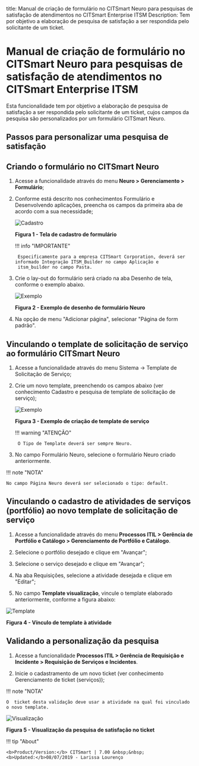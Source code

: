 title:  Manual de criação de formulário no CITSmart Neuro para pesquisas de satisfação de atendimentos no CITSmart Enterprise ITSM
Description: Tem por objetivo a elaboração de pesquisa de satisfação a ser respondida pelo solicitante de um ticket. 
# Manual de criação de formulário no CITSmart Neuro para pesquisas de satisfação de atendimentos no CITSmart Enterprise ITSM

Esta funcionalidade tem por objetivo a elaboração de pesquisa de satisfação a ser respondida pelo solicitante de um ticket, cujos 
campos da pesquisa são personalizados por um formulário CITSmart Neuro.

Passos para personalizar uma pesquisa de satisfação
------------------------------------------------------

Criando o formulário no CITSmart Neuro
------------------------------------------

1. Acesse a funcionalidade através do menu **Neuro > Gerenciamento > Formulário**;

2. Conforme está descrito nos conhecimentos Formulário e Desenvolvendo aplicações, preencha os campos da primeira aba de acordo com a
sua necessidade;

    ![Cadastro](images/form-neuro.img1.jpg)
    
    **Figura 1 - Tela de cadastro de formulário**
    
    !!! info "IMPORTANTE"
    
        Especificamente para a empresa CITSmart Corporation, deverá ser informado Integração ITSM_Builder no campo Aplicação e
        itsm_builder no campo Pasta.
        
3. Crie o lay-out do formulário será criado na aba Desenho de tela, conforme o exemplo abaixo.

    ![Exemplo](images/form-neuro.img2.jpg)
    
    **Figura 2 - Exemplo de desenho de formulário Neuro**
    
4. Na opção de menu "Adicionar página", selecionar "Página de form padrão".

Vinculando o template de solicitação de serviço ao formulário CITSmart Neuro
-------------------------------------------------------------------------------

1. Acesse a funcionalidade através do menu Sistema → Template de Solicitação de Serviço;

2. Crie um novo template, preenchendo os campos abaixo (ver conhecimento 
Cadastro e pesquisa de template de solicitação de serviço);

    ![Exemplo](images/form-neuro.img3.jpg)
    
    **Figura 3 - Exemplo de criação de template de serviço**
    
    !!! warning "ATENÇÃO"
    
        O Tipo de Template deverá ser sempre Neuro.
        
3. No campo Formulário Neuro, selecione o formulário Neuro criado anteriormente.

!!! note "NOTA"

    No campo Página Neuro deverá ser selecionado o tipo: default.
    
Vinculando o cadastro de atividades de serviços (portfólio) ao novo template de solicitação de serviço
---------------------------------------------------------------------------------------------------------

1. Acesse a funcionalidade através do menu **Processos ITIL > Gerência de Portfólio e Catálogo > Gerenciamento de Portfólio e
Catálogo**.

2. Selecione o portfólio desejado e clique em "Avançar";

3. Selecione o serviço desejado e clique em "Avançar";

4. Na aba Requisições, selecione a atividade desejada e clique em "Editar";

5. No campo **Template visualização**, vincule o template elaborado anteriormente, conforme a figura abaixo:

![Template](images/form-neuro.img4.jpg)

**Figura 4 - Vínculo de template à atividade**

Validando a personalização da pesquisa
-----------------------------------------

1. Acesse a funcionalidade **Processos ITIL > Gerência de Requisição e Incidente > Requisição de Serviços e Incidentes**.

2. Inicie o cadastramento de um novo ticket (ver conhecimento Gerenciamento de ticket (serviços));

!!! note "NOTA"

    O  ticket desta validação deve usar a atividade na qual foi vinculado o novo template.
    
![Visualização](images/form-neuro.img5.jpg)

**Figura 5 - Visualização da pesquisa de satisfação no ticket**

!!! tip "About"

    <b>Product/Version:</b> CITSmart | 7.00 &nbsp;&nbsp;
    <b>Updated:</b>08/07/2019 - Larissa Lourenço
